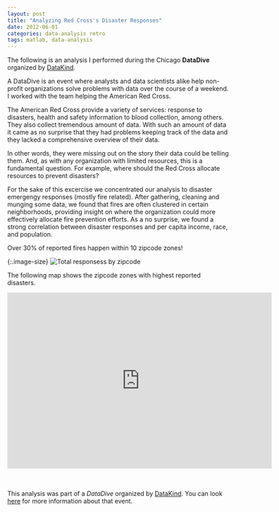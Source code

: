 ```yaml
---
layout: post
title: "Analyzing Red Cross's Disaster Responses"
date: 2012-06-01
categories: data-analysis retro
tags: matlab, data-analysis
---
```


The following is an analysis I performed during the Chicago **DataDive** organized by [DataKind](http://datakind.org). 

A DataDive is an event where  analysts and data scientists alike help non-profit organizations solve problems with data over the course of a weekend. I worked with the team helping the American Red Cross.
<br>

The American Red Cross provide a variety of services: response to disasters, health and safety information to blood collection, among others. They also collect tremendous amount of data. With such an amount of data it came as no surprise that they had problems keeping track of the data and they lacked a comprehensive overview of their data.

In other words, they were missing out on the story their data could be telling them. And, as with any organization with limited resources, this is a fundamental question. For example, where should the Red Cross allocate resources to prevent disasters? 

For the sake of this excercise we concentrated our analysis to disaster emergengy responses (mostly fire related). After gathering, cleaning and munging some data, we found that fires are often clustered in certain neighborhoods, providing insight on where the organization could more effectively allocate fire prevention efforts. As a no surprise, we found a strong correlation between disaster responses and per capita income, race, and population.

Over 30% of reported fires happen within 10 zipcode zones!


{:.image-size}
![Total responsess by zipcode]({{site.baseurl}}/assets/red-cross-zipcodes.png) 

 
The following map shows the zipcode zones with highest reported disasters. 
<!--
The Chicago chapter of the American Red Cross did not have, at the time, a centralized database of 
-->

<iframe width="600" height="400" scrolling="no" frameborder="no" src="https://www.google.com/fusiontables/embedviz?q=select+col39+from+1WzNoQKJMQQgFMPimFMtf602iUhZSUvDfncPP4M0&amp;viz=MAP&amp;h=false&amp;lat=41.79197187093165&amp;lng=-87.69969750781252&amp;t=1&amp;z=9&amp;l=col39&amp;y=2&amp;tmplt=2&amp;hml=GEOCODABLE"></iframe>


<br> <br>
This analysis was part of a *DataDive* organized by [DataKind](http://datakind.org). You can look 
[here](http://www.shareable.net/blog/datakinds-vision-of-a-data-driven-social-change-movement) for more information about that event.